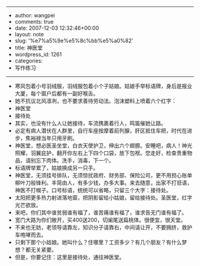 - --
- author: wangpei
- comments: true
- date: 2007-12-03 12:32:46+00:00
- layout: note
- slug: '%e7%a5%9e%e5%8c%bb%e5%a0%82'
- title: 神医堂
- wordpress_id: 1261
- categories:
- 写作练习
- --
- 寒风包着小号羽绒服，羽绒服包着小个子姑娘。姑娘手举标语牌，身后是报业大厦，每个窗户后都有一副好喉舌。
- 她不抗议北风凛冽，也不要求善待劳动法。泡沫塑料上喷着六个红字：
- 神医堂
- 接待处
- 其实，也没有什么人让她接待，车流携裹着行人，鸣笛催她让路。
- 必定有病人潜伏在人群里，自行车座按摩着前列腺，肝区抵住车把，时代在进步，焦裕禄当年只用牙刷。
- 神医堂，想必医圣坐堂，白衣天使护卫，伸出六个翅膀。安睡吧，病人！神光照耀，羽翼庇护，翻开你左右上下四个口袋，放下包袱。您走好，检查贵重物品，请别忘下肉体。洗手，消毒，下一个。
- 标语牌举累了，姑娘换成另一只手。
- 神医堂，无须挂号排队，无须惊扰政府、财务部、保险公司，更不用担心账单柳叶刀般锋利。丰简由人，有多少钱，办多大事。来去随意，出家不打诳语，神医不打幌子。口号标语，统统可以省略，只留三个大字：接待处。
- 太阳把更多热力射进落地窗，把阴影留给小姑娘，留给接待处。圣医堂，红字光芒欲放。
- 来吧，你们其中谁贫弱谁有福了，谁苦痛谁有福了，谁求告无门谁有福了。
- 宽门大路为你们敞开，买400送200，切阑尾送扁桃体。很便宜，很天堂。
- 不来也无妨，老领导请靠左，知识分子请靠右，中间请让开，不要拥挤，救护车咆哮而去。
- 只剩下那个小姑娘。她叫什么？住哪里？工资多少？有几个朋友？有什么梦想？都无关紧要。
- 但是，你要记住：这里是接待处，通往神医堂。
